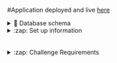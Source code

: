 #Application deployed and live [here](https://drop-token-98p6.herokuapp.com/)

<details>
  <summary> 🔻 Database schema </summary>
  <img align="left" alt="GIF" src="https://github.com/arsentieva/challenge98p6/blob/master/drop_token.png" />

</details>


<details>
  <summary>:zap: Set up information</summary>

  This challenge was implemented using the following packages and libraries:
  * Flask 
  * python-dotenv
  * psycopg2-binary
  * SQLAlchemy
  * flask-restx
  * alembic
  * Flask-Migrate
  * python_version = "3.8"

  * PostgreSQL database for data storage

  ### Database set up
  - create a user named 'drop_token_admin' with password "password"
  - create a database named 'drop_token_db' and "drop_token_admin" as owner
  

  ### Application setup
    - in the application root folder enter ``` pipenv install ```
    - in the application root folder  create a .env file and copy the setup from .env.example and paste it into .env

  ### Create and migrate database tables
    -  from the application root folder run ``` pipenv shell ```  to enter the virtual environment
 
    ``` pipenv run flask db upgrade ```

    - after this your database should be ready to play the game

  ### Running the application
    -  from the application root folder run ``` pipenv shell ```  to enter the virtual environment if it is not still active 
    - ``` flask run ``` to run the application 
    - open the browser and navigate to http://127.0.0.1:5000/
    - on a successful setup you should get access to the game API routes that have been implemented and can be tested from the browser


  
<details>
  <summary>:zap: Flask Back end and PostogreSQL database deployment to Heroku</summary>

  ** Perquisites have a heroku account
  ## app configuration
  * in your .env file define a variable DATABASE_URL and set it to your local db connection
  * in your config file make sure to use DATABASE_URL (this var will be dynamically populated when run in development vs production )

  ## heroku configuration
  * in your application install gunicorn by running ``` pipenv install gunicorn ```
  * in the root directory add a file named Procfile and add the following code to it : ``` web: gunicorn app:app ```

  * in the terminal type ``` heroku login ``` to make sure you are logged in
  * run ``` heroku create drop-token-98p6 ``` to create an application in heroku named "drop-token-98p6"
  * run ``` git push heroku master ```

  ## Install Heroku Postgres add-on for the database
  * From the Heroku account select your project ad under the Overview and Install add-ons section click Configure Add-Ons
   this will redirect to Resources page, select Find more add-ons and search for Heroku Postgres (choose a plan, i used Hobby Dev which is free) then specify which project/app you want the database to be attached to as a result a new "DATABASE_URL" will be automatically created for the project that will point to this database ( this config var can be found in the Setting tab/ Reveal Config Vars, if you have other vars that you need to add now it is a good time to do that) 

  I installed the add-on for the database via Heroku UI but here is the equivalent command for the terminal :
  *  ``` heroku addons:create heroku-postgresql:hobby-dev ``` 

  ## Migrate and Create your tables
  * run ``` heroku run flask db upgrade ``` this should create all the tables for your application
  * if you have seed data in a file like databse.py you can runn it ``` heroku run python database.py ```

  You are all set

</details>



</details>


<br/>
<br/>

<details>
  <summary>:zap: Challenge Requirements</summary>

# Drop-Token
implement a backend (REST web-service) that allows playing the game of 9dt, or 98point6 drop token. This should allow the players to create games, post moves, query moves and get state of games.

##  Rules of the Game
[ X ] Drop Token takes place on a 4x4 grid.
[ X ] A token is dropped along a column and said token goes to the lowest unoccupied row of the board.
[ X ] A player wins when they have 4 tokens next to each other either along a row, in a column, or on a diagonal.
[ X ] If the board is filled, and nobody has won then the game is a draw.
[ X ] Each player takes a turn, starting with player 1, until the game reaches either win or draw.
[ X ] If a player tries to put a token in a column that is already full, that results in an error state, and the player must play again until the play a valid move.

## Requirements
[ X ] Each game is between *k = 2* individuals
[ X ] basic board size is 4x4 (number of columns x number of rows)
[ X ] A player can quit a game at every moment while the game is still in progress. The game will continue as long as there are 2 or more active players and the game is not done. In case only a single player is left, that player is considered the winner.
[ X ] The backend should validate that a move is valid (it's the player's turn, column is not already full)
[ X ] The backend should identify a winning state.
[ X ] Multiple games may be running at the same time.

## API

#### POST /drop_token - Create a new game.

 => { 
     "players": ["player1", "player2"],
      "columns": 4,
      "rows":4
    }

 <=> { "gameId": "some_string_token"}
    
    * #### Status codes ####
    * 200 - OK. On success
    * 400 - Malformed request


#### GET /drop_token - Return all in-progress games.

 <=> { "games" : ["gameid1", "gameid2"] }
    
    *  #### Status codes ####
    * 200 - OK. On success


#### GET /drop_token/{gameId} - Get the state of the game.
 <=> { "players" : ["player1", "player2"], # Initial list of players.
       "state": "DONE/IN_PROGRESS",
       "winner": "player1", # in case of draw, winner will be null, state will be DONE.
                       # in case game is still in progess, key should not exist. // ??? in the response
     }

    * #### Status codes ####
    * 200 - OK. On success
    * 400 - Malformed request
    * 404 - Game/moves not found.
    


#### GET /drop_token/{gameId}/moves- Get (sub) list of the moves played.
 <=> {
      "moves": 
      [
          {"type": "MOVE", "player": "player1", "column":1}, 
          {"type": "QUIT", "player": "player2"}
      ]
    }

    * #### Status codes ####
    * 200 - OK. On success
    * 400 - Malformed request
    * 404 - Game/moves not found.


#### POST /drop_token/{gameId}/{playerId} - Post a move.
 => {
      "column" : 2
    }

 <=> {
        "move": "{gameId}/moves/{move_number}"
     }

    * #### Status codes ####
    * 200 - OK. On success
    * 400 - Malformed input. Illegal move
    * 404 - Game not found or player is not a part of it.
    * 409 - Player tried to post when it's not their turn.
 

#### GET /drop_token/{gameId}/moves/{move_number} - Return the move.
 <=>  {
        "type" : "MOVE",
        "player": "player1",
        "column": 2
      }

    * #### Status codes ####
    * 200 - OK. On success
    * 400 - Malformed request
    * 404 - Game/moves not found.


#### DELETE /drop_token/{gameId}/{playerId} - Player quits from game.
 <=> 
   * #### Status codes ####
   * 202 - OK. On success
   * 404 - Game not found or player is not a part of it.
   * 410 - Game is already in DONE state
   

</details>


